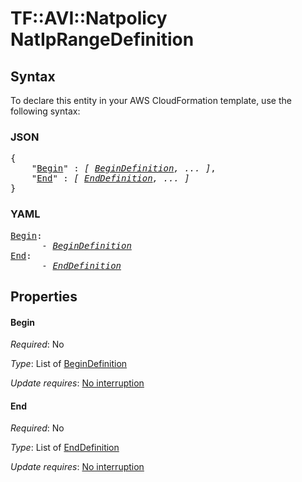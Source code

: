 # TF::AVI::Natpolicy NatIpRangeDefinition

## Syntax

To declare this entity in your AWS CloudFormation template, use the following syntax:

### JSON

<pre>
{
    "<a href="#begin" title="Begin">Begin</a>" : <i>[ <a href="begindefinition.md">BeginDefinition</a>, ... ]</i>,
    "<a href="#end" title="End">End</a>" : <i>[ <a href="enddefinition.md">EndDefinition</a>, ... ]</i>
}
</pre>

### YAML

<pre>
<a href="#begin" title="Begin">Begin</a>: <i>
      - <a href="begindefinition.md">BeginDefinition</a></i>
<a href="#end" title="End">End</a>: <i>
      - <a href="enddefinition.md">EndDefinition</a></i>
</pre>

## Properties

#### Begin

_Required_: No

_Type_: List of <a href="begindefinition.md">BeginDefinition</a>

_Update requires_: [No interruption](https://docs.aws.amazon.com/AWSCloudFormation/latest/UserGuide/using-cfn-updating-stacks-update-behaviors.html#update-no-interrupt)

#### End

_Required_: No

_Type_: List of <a href="enddefinition.md">EndDefinition</a>

_Update requires_: [No interruption](https://docs.aws.amazon.com/AWSCloudFormation/latest/UserGuide/using-cfn-updating-stacks-update-behaviors.html#update-no-interrupt)

